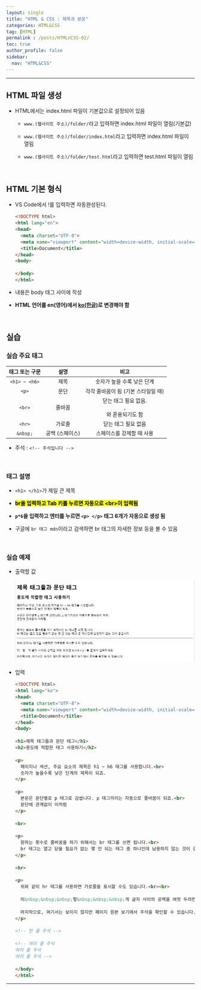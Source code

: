 ```yaml
---
layout: single
title: "HTML & CSS : 제목과 본문"
categories: HTML&CSS
tag: [HTML]
permalink : /posts/HTMLnCSS-02/
toc: true
author_profile: false
sidebar:
  nav: "HTML&CSS"
---
```


<hr>

## HTML 파일 생성

* HTML에서는 index.html 파일이 기본값으로 설정되어 있음

  * `www.(웹사이트 주소)/folder/`라고 입력하면 index.html 파일이 열림(기본값)

  * `www.(웹사이트 주소)/folder/index.html`라고 입력하면 index.html 파일이 열림

  * `www.(웹사이트 주소)/folder/test.html`라고 입력하면 test.html 파일이 열림

<br>

## HTML 기본 형식

* VS Code에서 \!를 입력하면 자동완성된다.

  ```html 
  <!DOCTYPE html>
  <html lang="en">
  <head>
    <meta charset="UTF-8">
    <meta name="viewport" content="width=device-width, initial-scale=1.0">
    <title>Document</title>
  </head>
  <body>
    
  </body>
  </html>
  ```  

* 내용은 body 태그 사이에 작성

* **HTML 언어를 en(영어)에서 <u>ko(한글)</u>로 변경해야 함**

<br>

## 실습

### 실습 주요 태그

| 태그 또는 구문 |       설명      |                        비고                        |
|:--------------:|:---------------:|:--------------------------------------------------:|
|  `<h1> ~ <h6>` |       제목      |             숫자가 높을 수록 낮은 단계             |
|    `<p>`       |       문단      |         각각 줄바꿈이 됨 (기본 스타일일 때)        |
|    `<br>`      |      줄바꿈     | 닫는 태그 필요 없음. <br/>, <br />와 혼용되기도 함 |
|    `<hr>`      |      가로줄     |                 닫는 태그 필요 없음                |
|    `&nbsp;`    | 공백 (스페이스) |              스페이스를 강제할 때 사용             |

* 주석 : `<!-- 주석입니다 -->`

<br>

### 태그 설명

* `<h1> </h1>`가 제일 큰 제목

* **<mark>br을 입력하고 Tab 키를 누르면 자동으로 \<br>이 입력됨</mark>**

* **`p*6`을 입력하고 엔터를 누르면 `<p> </p>` 태그 6개가 자동으로 생성 됨**

* 구글에 `br 태그 mdn`이라고 검색하면 br 태그의 자세한 정보 등을 볼 수 있음

<br>

### 실습 예제

* 출력할 값

  ![image](../../assets/images/HTMLnCSS/HTMLnCSS-01-01.PNG)

* 입력

  ```html 
  <!DOCTYPE html>
  <html lang="ko">
  <head>
    <meta charset="UTF-8">
    <meta name="viewport" content="width=device-width, initial-scale=1.0">
    <title>Document</title>
  </head>
  <body>

  <h1>제목 태그들과 문단 태그</h1>
  <h2>용도에 적합한 태그 사용하기</h2>

  <p>
    페이지나 섹션, 주요 요소의 제목은 h1 ~ h6 태그를 사용합니다.<br>
    숫자가 높을수록 낮은 단계의 제목이 되죠.
  </p>

  <p>
    본문은 문단별로 p 태그로 감쌉니다. p 태그끼리는 자동으로 줄바꿈이 되죠.<br>
    문단에 관계없이 이처럼
  </p>

  <br>

  <p>
    원하는 횟수로 줄바꿈을 하기 위해서는 br 태그를 쓰면 됩니다.<br>
    br 태그는 열고 닫을 필요가 없는 몇 안 되는 태그 중 하나인데 남용하지 않는 것이 좋습니다.
  </p>

  <hr>

  <p>
    위와 같이 hr 태그를 사용하면 가로줄을 표시할 수도 있습니다.<br><br>

    이&nbsp;&nbsp;&nbsp;렇&nbsp;&nbsp;&nbsp;게 글자 사이의 공백을 여럿 두려면 & n b s p ; 를 붙여서 입력하세요.<br><br>

    마지막으로, 여기서는 보이지 않지만 페이지 원본 보기에서 주석을 확인할 수 있습니다.
  </p>

  <!-- 한 줄 주석 -->

  <!-- 여러 줄 주석
  여러 줄 주석
  여러 줄 주석 -->

  </body>
  </html>
  ```  

<hr>